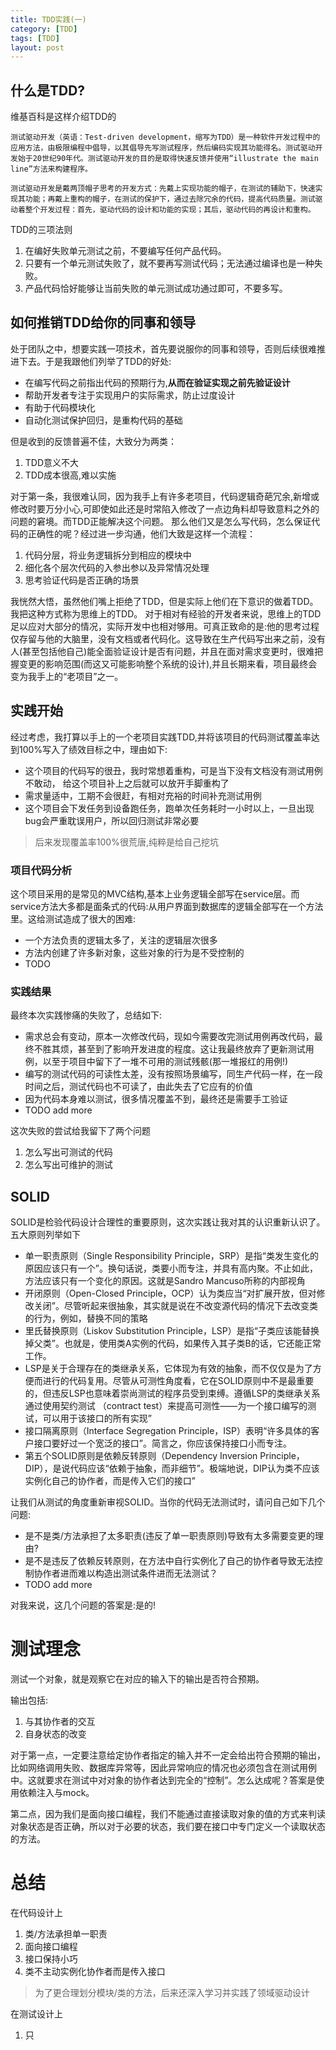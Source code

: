 ```yaml
---
title: TDD实践(一)
category: [TDD]
tags: [TDD]
layout: post
---
```


## 什么是TDD?
维基百科是这样介绍TDD的
```
测试驱动开发（英语：Test-driven development，缩写为TDD）是一种软件开发过程中的应用方法，由极限编程中倡导，以其倡导先写测试程序，然后编码实现其功能得名。测试驱动开发始于20世纪90年代。测试驱动开发的目的是取得快速反馈并使用“illustrate the main line”方法来构建程序。

测试驱动开发是戴两顶帽子思考的开发方式：先戴上实现功能的帽子，在测试的辅助下，快速实现其功能；再戴上重构的帽子，在测试的保护下，通过去除冗余的代码，提高代码质量。测试驱动着整个开发过程：首先，驱动代码的设计和功能的实现；其后，驱动代码的再设计和重构。
```
TDD的三项法则
1. 在编好失败单元测试之前，不要编写任何产品代码。
2. 只要有一个单元测试失败了，就不要再写测试代码；无法通过编译也是一种失败。
3. 产品代码恰好能够让当前失败的单元测试成功通过即可，不要多写。

## 如何推销TDD给你的同事和领导
处于团队之中，想要实践一项技术，首先要说服你的同事和领导，否则后续很难推进下去。于是我跟他们列举了TDD的好处:
* 在编写代码之前指出代码的预期行为,**从而在验证实现之前先验证设计**
* 帮助开发者专注于实现用户的实际需求，防止过度设计
* 有助于代码模块化
* 自动化测试保护回归，是重构代码的基础

但是收到的反馈普遍不佳，大致分为两类：
1. TDD意义不大
2. TDD成本很高,难以实施

对于第一条，我很难认同，因为我手上有许多老项目，代码逻辑奇葩冗余,新增或修改时要万分小心,可即使如此还是时常陷入修改了一点边角料却导致意料之外的问题的窘境。而TDD正能解决这个问题。
那么他们又是怎么写代码，怎么保证代码的正确性的呢？经过进一步沟通，他们大致是这样一个流程：
1. 代码分层，将业务逻辑拆分到相应的模块中
2. 细化各个层次代码的入参出参以及异常情况处理
3. 思考验证代码是否正确的场景

我恍然大悟，虽然他们嘴上拒绝了TDD，但是实际上他们在下意识的做着TDD。我把这种方式称为思维上的TDD。
对于相对有经验的开发者来说，思维上的TDD足以应对大部分的情况，实际开发中也相对够用。可真正致命的是:他的思考过程仅存留与他的大脑里，没有文档或者代码化。这导致在生产代码写出来之前，没有人(甚至包括他自己)能全面验证设计是否有问题，并且在面对需求变更时，很难把握变更的影响范围(而这又可能影响整个系统的设计),并且长期来看，项目最终会变为我手上的“老项目”之一。

## 实践开始
经过考虑，我打算以手上的一个老项目实践TDD,并将该项目的代码测试覆盖率达到100%写入了绩效目标之中，理由如下:
* 这个项目的代码写的很丑，我时常想着重构，可是当下没有文档没有测试用例不敢动， 给这个项目补上之后就可以放开手脚重构了
* 需求量适中，工期不会很赶，有相对充裕的时间补充测试用例
* 这个项目会下发任务到设备跑任务，跑单次任务耗时一小时以上，一旦出现bug会严重耽误用户，所以回归测试非常必要
> 后来发现覆盖率100%很荒唐,纯粹是给自己挖坑

### 项目代码分析
这个项目采用的是常见的MVC结构,基本上业务逻辑全部写在service层。而service方法大多都是面条式的代码:从用户界面到数据库的逻辑全部写在一个方法里。这给测试造成了很大的困难:
* 一个方法负责的逻辑太多了，关注的逻辑层次很多
* 方法内创建了许多新对象，这些对象的行为是不受控制的
* TODO

### 实践结果
最终本次实践惨痛的失败了，总结如下:
* 需求总会有变动，原本一次修改代码，现如今需要改完测试用例再改代码，最终不胜其烦，甚至到了影响开发进度的程度。这让我最终放弃了更新测试用例，以至于项目中留下了一堆不可用的测试残骸(那一堆报红的用例!)
* 编写的测试代码的可读性太差，没有按照场景编写，同生产代码一样，在一段时间之后，测试代码也不可读了，由此失去了它应有的价值
* 因为代码本身难以测试，很多情况覆盖不到，最终还是需要手工验证
* TODO add more

这次失败的尝试给我留下了两个问题
1. 怎么写出可测试的代码
2. 怎么写出可维护的测试 

## SOLID
SOLID是检验代码设计合理性的重要原则，这次实践让我对其的认识重新认识了。五大原则列举如下
* 单一职责原则（Single Responsibility Principle，SRP）是指“类发生变化的原因应该只有一个”。换句话说，类要小而专注，并具有高内聚。不止如此，方法应该只有一个变化的原因。这就是Sandro Mancuso所称的内部视角
* 开闭原则（Open-Closed Principle，OCP）认为类应当“对扩展开放，但对修改关闭”。尽管听起来很抽象，其实就是说在不改变源代码的情况下去改变类的行为，例如，替换不同的策略
* 里氏替换原则（Liskov Substitution Principle，LSP）是指“子类应该能替换掉父类”。也就是，使用类A实例的代码，如果传入其子类B的话，它还能正常工作。
* LSP是关于合理存在的类继承关系，它体现为有效的抽象，而不仅仅是为了方便而进行的代码复用。尽管从可测性角度看，它在SOLID原则中不是最重要的，但违反LSP也意味着崇尚测试的程序员受到束缚。遵循LSP的类继承关系通过使用契约测试 （contract test）来提高可测性——为一个接口编写的测试，可以用于该接口的所有实现”
* 接口隔离原则（Interface Segregation Principle，ISP）表明“许多具体的客户接口要好过一个宽泛的接口”。简言之，你应该保持接口小而专注。
* 第五个SOLID原则是依赖反转原则（Dependency Inversion Principle，DIP），是说代码应该“依赖于抽象，而非细节”。极端地说，DIP认为类不应该实例化自己的协作者，而是传入它们的接口”

让我们从测试的角度重新审视SOLID。当你的代码无法测试时，请问自己如下几个问题:
* 是不是类/方法承担了太多职责(违反了单一职责原则)导致有太多需要变更的理由?
* 是不是违反了依赖反转原则，在方法中自行实例化了自己的协作者导致无法控制协作者进而难以构造出测试条件进而无法测试？
* TODO add more

对我来说，这几个问题的答案是:是的!

# 测试理念
测试一个对象，就是观察它在对应的输入下的输出是否符合预期。

输出包括:
1. 与其协作者的交互
2. 自身状态的改变

对于第一点，一定要注意给定协作者指定的输入并不一定会给出符合预期的输出，比如网络调用失败、数据库异常等，因此异常响应的情况也必须包含在测试用例中。这就要求在测试中对对象的协作者达到完全的“控制”。怎么达成呢？答案是使用依赖注入与mock。

第二点，因为我们是面向接口编程，我们不能通过直接读取对象的值的方式来判读对象状态是否正确，所以对于必要的状态，我们要在接口中专门定义一个读取状态的方法。

# 总结
在代码设计上
1. 类/方法承担单一职责
2. 面向接口编程
3. 接口保持小巧
4. 类不主动实例化协作者而是传入接口
> 为了更合理划分模块/类的方法，后来还深入学习并实践了领域驱动设计

在测试设计上

1. 只